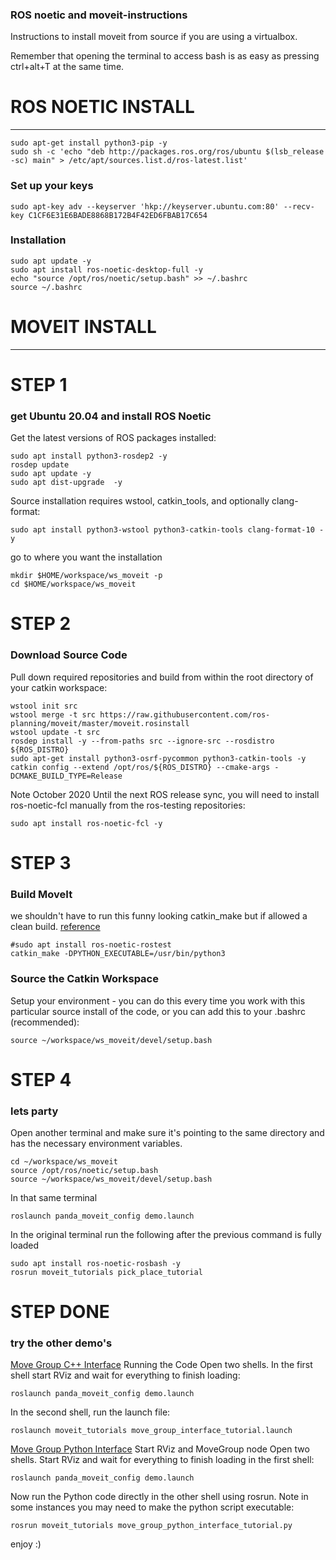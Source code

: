 ### ROS noetic and moveit-instructions
Instructions to install moveit from source if you are using a virtualbox.

Remember that opening the terminal to access bash is as easy as pressing ctrl+alt+T at the same time.

# ROS NOETIC INSTALL 
---
```
sudo apt-get install python3-pip -y
sudo sh -c 'echo "deb http://packages.ros.org/ros/ubuntu $(lsb_release -sc) main" > /etc/apt/sources.list.d/ros-latest.list'
```
### Set up your keys
```
sudo apt-key adv --keyserver 'hkp://keyserver.ubuntu.com:80' --recv-key C1CF6E31E6BADE8868B172B4F42ED6FBAB17C654
```
### Installation
```
sudo apt update -y
sudo apt install ros-noetic-desktop-full -y
echo "source /opt/ros/noetic/setup.bash" >> ~/.bashrc
source ~/.bashrc
```

# MOVEIT     INSTALL 
---
# STEP 1
### get Ubuntu 20.04 and install ROS Noetic
Get the latest versions of ROS packages installed:
```
sudo apt install python3-rosdep2 -y
rosdep update
sudo apt update -y
sudo apt dist-upgrade  -y
```
Source installation requires wstool, catkin_tools, and optionally clang-format:
```
sudo apt install python3-wstool python3-catkin-tools clang-format-10 -y
```
go to where you want the installation
```
mkdir $HOME/workspace/ws_moveit -p
cd $HOME/workspace/ws_moveit 
```

# STEP 2
### Download Source Code
Pull down required repositories and build from within the root directory of your catkin workspace:
```
wstool init src
wstool merge -t src https://raw.githubusercontent.com/ros-planning/moveit/master/moveit.rosinstall
wstool update -t src
rosdep install -y --from-paths src --ignore-src --rosdistro ${ROS_DISTRO}
sudo apt-get install python3-osrf-pycommon python3-catkin-tools -y
catkin config --extend /opt/ros/${ROS_DISTRO} --cmake-args -DCMAKE_BUILD_TYPE=Release
```

Note October 2020 Until the next ROS release sync, you will need to install ros-noetic-fcl manually from the ros-testing repositories:
```
sudo apt install ros-noetic-fcl -y
```
# STEP 3
### Build MoveIt
we shouldn't have to run this funny looking catkin_make but if allowed a clean build.  [reference](https://answers.ros.org/question/353111/following-installation-instructions-catkin_make-generates-a-cmake-error/)
```
#sudo apt install ros-noetic-rostest
catkin_make -DPYTHON_EXECUTABLE=/usr/bin/python3
```
### Source the Catkin Workspace
Setup your environment - you can do this every time you work with this particular source install of the code, or you can add this to your .bashrc (recommended):
```
source ~/workspace/ws_moveit/devel/setup.bash 
```
# STEP 4
### lets party
Open another terminal and make sure it's pointing to the same directory and has the necessary environment variables.
```
cd ~/workspace/ws_moveit
source /opt/ros/noetic/setup.bash
source ~/workspace/ws_moveit/devel/setup.bash 
```
In that same terminal 
```
roslaunch panda_moveit_config demo.launch
```



In the original terminal run the following after the previous command is fully loaded
```
sudo apt install ros-noetic-rosbash -y
rosrun moveit_tutorials pick_place_tutorial
```
# STEP DONE
### try the other demo's 
[Move Group C++ Interface](https://ros-planning.github.io/moveit_tutorials/doc/move_group_interface/move_group_interface_tutorial.html)
Running the Code
Open two shells. In the first shell start RViz and wait for everything to finish loading:
```
roslaunch panda_moveit_config demo.launch
```
In the second shell, run the launch file:
```
roslaunch moveit_tutorials move_group_interface_tutorial.launch
```
[Move Group Python Interface](https://ros-planning.github.io/moveit_tutorials/doc/move_group_python_interface/move_group_python_interface_tutorial.html)
Start RViz and MoveGroup node
Open two shells. Start RViz and wait for everything to finish loading in the first shell:
```
roslaunch panda_moveit_config demo.launch
```
Now run the Python code directly in the other shell using rosrun. Note in some instances you may need to make the python script executable:
```
rosrun moveit_tutorials move_group_python_interface_tutorial.py
```

enjoy :)
